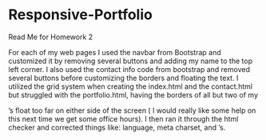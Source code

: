 # Responsive-Portfolio


Read Me for Homework 2

For each of my web pages I used the navbar from Bootstrap and customized it by removing several buttons and adding my name to the top left corner. I also used the contact info code from bootstrap and removed several buttons before customizing the borders and  floating the text. I utilized the grid system when creating the index.html and the contact.html but struggled with the portfolio.html, having the borders of all but two of my <div col-6>’s float too far on either side of the screen ( I would really like some help on this next time we get some office hours). I then ran it through the html checker and corrected things like: language, meta charset, and </li>’s.

